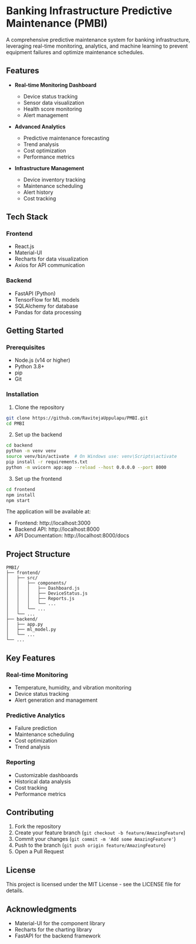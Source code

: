 # Banking Infrastructure Predictive Maintenance (PMBI)

A comprehensive predictive maintenance system for banking infrastructure, leveraging real-time monitoring, analytics, and machine learning to prevent equipment failures and optimize maintenance schedules.

## Features

- **Real-time Monitoring Dashboard**

  - Device status tracking
  - Sensor data visualization
  - Health score monitoring
  - Alert management

- **Advanced Analytics**

  - Predictive maintenance forecasting
  - Trend analysis
  - Cost optimization
  - Performance metrics

- **Infrastructure Management**
  - Device inventory tracking
  - Maintenance scheduling
  - Alert history
  - Cost tracking

## Tech Stack

### Frontend

- React.js
- Material-UI
- Recharts for data visualization
- Axios for API communication

### Backend

- FastAPI (Python)
- TensorFlow for ML models
- SQLAlchemy for database
- Pandas for data processing

## Getting Started

### Prerequisites

- Node.js (v14 or higher)
- Python 3.8+
- pip
- Git

### Installation

1. Clone the repository

```bash
git clone https://github.com/RavitejaUppulapu/PMBI.git
cd PMBI
```

2. Set up the backend

```bash
cd backend
python -m venv venv
source venv/bin/activate  # On Windows use: venv\Scripts\activate
pip install -r requirements.txt
python -m uvicorn app:app --reload --host 0.0.0.0 --port 8000
```

3. Set up the frontend

```bash
cd frontend
npm install
npm start
```

The application will be available at:

- Frontend: http://localhost:3000
- Backend API: http://localhost:8000
- API Documentation: http://localhost:8000/docs

## Project Structure

```
PMBI/
├── frontend/
│   ├── src/
│   │   ├── components/
│   │   │   ├── Dashboard.js
│   │   │   ├── DeviceStatus.js
│   │   │   ├── Reports.js
│   │   │   └── ...
│   │   └── ...
│   └── ...
├── backend/
│   ├── app.py
│   ├── ml_model.py
│   └── ...
└── ...
```

## Key Features

### Real-time Monitoring

- Temperature, humidity, and vibration monitoring
- Device status tracking
- Alert generation and management

### Predictive Analytics

- Failure prediction
- Maintenance scheduling
- Cost optimization
- Trend analysis

### Reporting

- Customizable dashboards
- Historical data analysis
- Cost tracking
- Performance metrics

## Contributing

1. Fork the repository
2. Create your feature branch (`git checkout -b feature/AmazingFeature`)
3. Commit your changes (`git commit -m 'Add some AmazingFeature'`)
4. Push to the branch (`git push origin feature/AmazingFeature`)
5. Open a Pull Request

## License

This project is licensed under the MIT License - see the LICENSE file for details.

## Acknowledgments

- Material-UI for the component library
- Recharts for the charting library
- FastAPI for the backend framework
